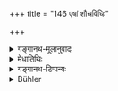 +++
title = "146 एषां शौचविधिः"

+++

<details><summary>गङ्गानथ-मूलानुवादः</summary>

Thus has the whole rule regarding cleanliness and purification of substances for all castes been expounded to you; listen now to the duties of women. (144).
</details>

<details><summary>मेधातिथिः</summary>

आद्येन पदत्रयेण शुद्धिप्रकरणोपसंहारश् चतुर्थेन वक्ष्यमाणसंक्षेपवचनम् । **शौचविधि**शब्दः सामान्यशब्दो ऽपि द्रव्यशुद्धिसंनिधानाद् गोबलीवर्दवद् इतरविशेषपरः संपद्यते । **स्त्रीणां धर्मा** असाधारणस्त्रीकर्तृका एव । यस् तु साधारणो यागादिः स इह नोच्यते ॥ ५.१४४ ॥
</details>

<details><summary>गङ्गानथ-टिप्पन्यः</summary>

The first three quarters sum up the section dealing with Purifications; and the fourth states briefly what is going to be explained.

The term ‘*rule regarding cleanliness*’, though a general one, yet, by reason of the proximity of the term ‘purification of substances’, is to be taken as standing for purification other than this latter; just as in the case of the expression ‘*go-balīvarda*’ (the term ‘*go*’ stands for the *cow* as distinguished from the *bull*, *balīvarda*).

‘*Duties of women*,’—such duties as have to be performed exclusively by women; those that are common to men and women—such as the performance of sacrifices and the like—are not described here.—(144).
</details>

<details><summary>Bühler</summary>

146	Thus the rules of personal purification for men of all castes, and those for cleaning (inanimate) things, have been fully declared to you: hear now the duties of women.
</details>
